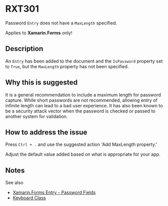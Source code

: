 # RXT301

Password `Entry` does not have a `MaxLength` specified.

Applies to **Xamarin.Forms** only!

## Description

An `Entry` has been added to the document and the `IsPassword` property set to `True`, but the `MaxLength` property has not been specified.

## Why this is suggested

It is a general recommendation to include a maximum length for password capture.
While short passwords are not recommended, allowing entry of infinite length can lead to a bad user experience. It has also been known to be a security attack vector when the password is checked or passed to another system for validation.

## How to address the issue

Press `Ctrl + .` and use the suggested action 'Add MaxLength property.'

Adjust the default value added based on what is appropriate for your app.

## Notes

See also

- [Xamarin.Forms Entry - Password Fields](https://docs.microsoft.com/en-us/xamarin/xamarin-forms/user-interface/text/entry#password-fields)
- [Keyboard Class](https://docs.microsoft.com/en-us/dotnet/api/xamarin.forms.keyboard?view=xamarin-forms)
